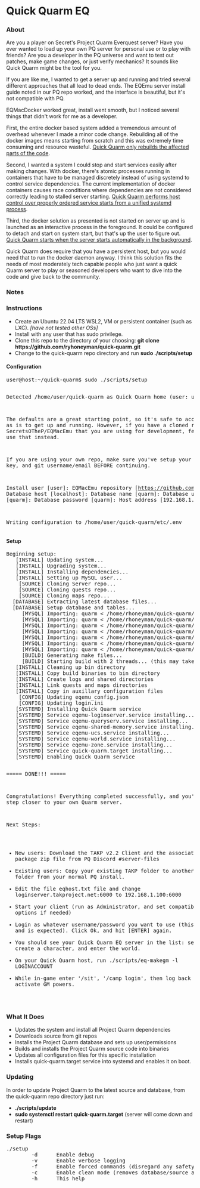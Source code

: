 # Quick Quarm EQ
<h3>About</h3>
<p>Are you a player on Secret's Project Quarm Everquest server?  Have you ever wanted to load up your own PQ server for personal use or to play with friends?  Are you a developer in the PQ universe and want to test out patches, make game changes, or just verify mechanics?  It sounds like Quick Quarm might be the tool for you.
<p>If you are like me, I wanted to get a server up and running and tried several different approaches that all lead to dead ends.  The EQEmu server install guide noted in our PQ repo worked, and the interface is beautiful, but it's not compatible with PQ.  
<p>EQMacDocker worked great, install went smooth, but I noticed several things that didn't work for me as a developer.  
<p>First, the entire docker based system added a tremendous amount of overhead whenever I made a minor code change.  Rebuilding all of the docker images means starting from scratch and this was extremely time consuming and resource wasteful.  <ins>Quick Quarm only rebuilds the affected parts of the code</ins>.  
<p>Second, I wanted a system I could stop and start services easily after making changes.  With docker, there's atomic processes running in containers that have to be managed discretely instead of using systemd to control service dependencies.  The current implementation of docker containers causes race conditions where dependencies are not considered correctly leading to stalled server starting.  <ins>Quick Quarm performs host control over properly ordered service starts from a unified systemd process</ins>.  
<p>Third, the docker solution as presented is not started on server up and is launched as an interactive process in the foreground.  It could be configured to detach and start on system start, but that's up the user to figure out.  <ins>Quick Quarm starts when the server starts automatically in the background</ins>.  
<p>Quick Quarm does require that you have a persistent host, but you would need that to run the docker daemon anyway.  I think this solution fits the needs of most moderately tech capable people who just want a quick Quarm server to play or seasoned developers who want to dive into the code and give back to the community.

<h3>Notes</h3>


<h3>Instructions</h3>
<ul>
  <li>Create an Ubuntu 22.04 LTS WSL2, VM or persistent container (such as LXC).  <i>[have not tested other OSs]</i>
  <li>Install with any user that has sudo privilege.
  <li>Clone this repo to the directory of your choosing: <b>git clone https://github.com/ryhoneyman/quick-quarm.git</b>
  <li>Change to the quick-quarm repo directory and run <b>sudo ./scripts/setup</b>
</ul>

<h4>Configuration</h4>
<pre>
user@host:~/quick-quarm$ sudo ./scripts/setup

Detected /home/user/quick-quarm as Quick Quarm home (user: user)

The defaults are a great starting point, so it's safe to accept them as is to get up and running.
However, if you have a cloned repo of SecretsOTheP/EQMacEmu that you are using for development, feel free to use that instead.

If you are using your own repo, make sure you've setup your git SSH key, and git username/email BEFORE continuing.

Install user [user]:
EQMacEmu repository [https://github.com/SecretsOTheP/EQMacEmu.git]:
Database host [localhost]:
Database name [quarm]:
Database username [quarm]:
Database password [quarm]:
Host address [192.168.1.100]:

Writing configuration to /home/user/quick-quarm/etc/.env
</pre>

<h4>Setup</h4>
<pre>
Beginning setup:
   [INSTALL] Updating system...
   [INSTALL] Upgrading system...
   [INSTALL] Installing dependencies...
   [INSTALL] Setting up MySQL user...
    [SOURCE] Cloning Server repo...
    [SOURCE] Cloning quests repo...
    [SOURCE] Cloning maps repo...
  [DATABASE] Extracting latest database files...
  [DATABASE] Setup database and tables...
     [MYSQL] Importing: quarm < /home/rhoneyman/quick-quarm/db/login_tables_*.sql
     [MYSQL] Importing: quarm < /home/rhoneyman/quick-quarm/db/player_tables_*.sql
     [MYSQL] Importing: quarm < /home/rhoneyman/quick-quarm/db/quarm_*.sql
     [MYSQL] Importing: quarm < /home/rhoneyman/quick-quarm/db/data_tables_*.sql
     [MYSQL] Importing: quarm < /home/rhoneyman/quick-quarm/source/EQMacEmu/loginserver/login_util/tblloginserversettings.sql
     [MYSQL] Importing: quarm < /home/rhoneyman/quick-quarm/source/EQMacEmu/loginserver/login_util/updates/2023_07_27_tblLoginServerAccounts.sql
     [MYSQL] Importing: quarm < /home/rhoneyman/quick-quarm/files/update_settings.sql
     [BUILD] Generating make files...
     [BUILD] Starting build with 2 threads... (this may take some time for the initial build)
   [INSTALL] Cleaning up bin directory
   [INSTALL] Copy build binaries to bin directory
   [INSTALL] Create logs and shared directories
   [INSTALL] Link quests and maps directories
   [INSTALL] Copy in auxillary configuration files
    [CONFIG] Updating eqemu_config.json
    [CONFIG] Updating login.ini
   [SYSTEMD] Installing Quick Quarm service
   [SYSTEMD] Service eqemu-loginserver.service installing...
   [SYSTEMD] Service eqemu-queryserv.service installing...
   [SYSTEMD] Service eqemu-shared-memory.service installing...
   [SYSTEMD] Service eqemu-ucs.service installing...
   [SYSTEMD] Service eqemu-world.service installing...
   [SYSTEMD] Service eqemu-zone.service installing...
   [SYSTEMD] Service quick-quarm.target installing...
   [SYSTEMD] Enabling Quick Quarm service


===== DONE!!! =====

Congratulations! Everything completed successfully, and you're one step closer to your own Quarm server.

Next Steps:

 * New users: Download the TAKP v2.2 Client and the associated PQ package zip file from PQ Discord #server-files
 * Existing users: Copy your existing TAKP folder to another separate folder from your normal PQ install.
 * Edit the file eqhost.txt file and change loginserver.takproject.net:6000 to 192.168.1.100:6000
 * Start your client (run as Administrator, and set compatibility options if needed)
 * Login as whatever username/password you want to use (this will fail and is expected).  Click Ok, and hit [ENTER] again.
 * You should see your Quick Quarm EQ server in the list: select it, create a character, and enter the world.
 * On your Quick Quarm host, run ./scripts/eq-makegm -l LOGINACCOUNT
 * While in-game enter '/sit', '/camp login', then log back in to activate GM powers.
</pre>

<h3>What It Does</h3>
<ul>
  <li>Updates the system and install all Project Quarm dependencies
  <li>Downloads source from git repos
  <li>Installs the Project Quarm database and sets up user/permissions
  <li>Builds and installs the Project Quarm source code into binaries
  <li>Updates all configuration files for this specific installation
  <li>Installs quick-quarm.target service into systemd and enables it on boot.
</ul>

<h3>Updating</h3>
In order to update Project Quarm to the latest source and database, from the quick-quarm repo directory just run:
<ul>
  <li><b>./scripts/update</b>
  <li><b>sudo systemctl restart quick-quarm.target</b> (server will come down and restart)
</ul>

<h3>Setup Flags</h3>
<pre>
./setup
        -d      Enable debug
        -v      Enable verbose logging
        -f      Enable forced commands (disregard any safety checks) <b>[not currently used]</b>
        -c      Enable clean mode (removes database/source and starts clean)
        -h      This help
</pre>